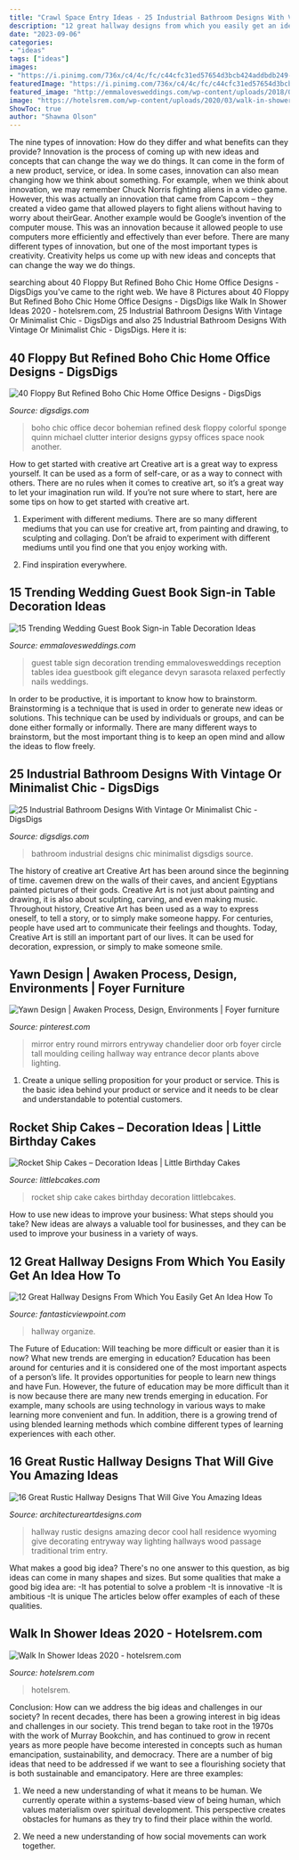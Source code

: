 ```yaml
---
title: "Crawl Space Entry Ideas - 25 Industrial Bathroom Designs With Vintage Or Minimalist Chic"
description: "12 great hallway designs from which you easily get an idea how to"
date: "2023-09-06"
categories:
- "ideas"
tags: ["ideas"]
images:
- "https://i.pinimg.com/736x/c4/4c/fc/c44cfc31ed57654d3bcb424addbdb249--large-round-mirror-round-mirrors.jpg"
featuredImage: "https://i.pinimg.com/736x/c4/4c/fc/c44cfc31ed57654d3bcb424addbdb249--large-round-mirror-round-mirrors.jpg"
featured_image: "http://emmalovesweddings.com/wp-content/uploads/2018/02/wedding-guest-book-table-ideas.jpg"
image: "https://hotelsrem.com/wp-content/uploads/2020/03/walk-in-shower-ideas-unique-look-at-these-30-attractive-walk-in-shower-designs-the-of-walk-in-shower-ideas.jpg"
ShowToc: true
author: "Shawna Olson"
---
```



The nine types of innovation: How do they differ and what benefits can they provide?
Innovation is the process of coming up with new ideas and concepts that can change the way we do things. It can come in the form of a new product, service, or idea. In some cases, innovation can also mean changing how we think about something. For example, when we think about innovation, we may remember Chuck Norris fighting aliens in a video game. However, this was actually an innovation that came from Capcom – they created a video game that allowed players to fight aliens without having to worry about theirGear. Another example would be Google’s invention of the computer mouse. This was an innovation because it allowed people to use computers more efficiently and effectively than ever before. There are many different types of innovation, but one of the most important types is creativity. Creativity helps us come up with new ideas and concepts that can change the way we do things.

	

		
searching about 40 Floppy But Refined Boho Chic Home Office Designs - DigsDigs you've came to the right web. We have 8 Pictures about 40 Floppy But Refined Boho Chic Home Office Designs - DigsDigs like Walk In Shower Ideas 2020 - hotelsrem.com, 25 Industrial Bathroom Designs With Vintage Or Minimalist Chic - DigsDigs and also 25 Industrial Bathroom Designs With Vintage Or Minimalist Chic - DigsDigs. Here it is:
		
    
## 40 Floppy But Refined Boho Chic Home Office Designs - DigsDigs

<img loading=lazy src="http://www.digsdigs.com/photos/floppy-but-refined-boho-chic-home-offices-24.jpg" onerror="this.onerror=null;this.src='https://tse3.mm.bing.net/th?id=OIP.3D59WQJPqq6uIwGdTgZofgAAAA&amp;pid=15.1';" alt="40 Floppy But Refined Boho Chic Home Office Designs - DigsDigs">

_Source: digsdigs.com_

>boho chic office decor bohemian refined desk floppy colorful sponge quinn michael clutter interior designs gypsy offices space nook another. 

	

How to get started with creative art
Creative art is a great way to express yourself. It can be used as a form of self-care, or as a way to connect with others. There are no rules when it comes to creative art, so it’s a great way to let your imagination run wild. If you’re not sure where to start, here are some tips on how to get started with creative art.
1. Experiment with different mediums. There are so many different mediums that you can use for creative art, from painting and drawing, to sculpting and collaging. Don’t be afraid to experiment with different mediums until you find one that you enjoy working with.

2. Find inspiration everywhere.

    
## 15 Trending Wedding Guest Book Sign-in Table Decoration Ideas

<img loading=lazy src="http://emmalovesweddings.com/wp-content/uploads/2018/02/wedding-guest-book-table-ideas.jpg" onerror="this.onerror=null;this.src='https://tse3.mm.bing.net/th?id=OIP.ZO_LE-6hElaSuxNqTTBIyAHaLH&amp;pid=15.1';" alt="15 Trending Wedding Guest Book Sign-in Table Decoration Ideas">

_Source: emmalovesweddings.com_

>guest table sign decoration trending emmalovesweddings reception tables idea guestbook gift elegance devyn sarasota relaxed perfectly nails weddings. 

	

In order to be productive, it is important to know how to brainstorm. Brainstorming is a technique that is used in order to generate new ideas or solutions. This technique can be used by individuals or groups, and can be done either formally or informally. There are many different ways to brainstorm, but the most important thing is to keep an open mind and allow the ideas to flow freely.

    
## 25 Industrial Bathroom Designs With Vintage Or Minimalist Chic - DigsDigs

<img loading=lazy src="http://www.digsdigs.com/photos/striking-industrial-bathroom-designs-26-554x738.jpg" onerror="this.onerror=null;this.src='https://tse2.mm.bing.net/th?id=OIP.kIodefdWlAWo8AckJ6cepQHaJ3&amp;pid=15.1';" alt="25 Industrial Bathroom Designs With Vintage Or Minimalist Chic - DigsDigs">

_Source: digsdigs.com_

>bathroom industrial designs chic minimalist digsdigs source. 

	

The history of creative art
Creative Art has been around since the beginning of time. cavemen drew on the walls of their caves, and ancient Egyptians painted pictures of their gods. Creative Art is not just about painting and drawing, it is also about sculpting, carving, and even making music.
Throughout history, Creative Art has been used as a way to express oneself, to tell a story, or to simply make someone happy. For centuries, people have used art to communicate their feelings and thoughts. Today, Creative Art is still an important part of our lives. It can be used for decoration, expression, or simply to make someone smile.

    
## Yawn Design | Awaken Process, Design, Environments | Foyer Furniture

<img loading=lazy src="https://i.pinimg.com/736x/c4/4c/fc/c44cfc31ed57654d3bcb424addbdb249--large-round-mirror-round-mirrors.jpg" onerror="this.onerror=null;this.src='https://tse3.mm.bing.net/th?id=OIP.aTq5Jxzqxr_o0E1WJcmiFAHaLM&amp;pid=15.1';" alt="Yawn Design | Awaken Process, Design, Environments | Foyer furniture">

_Source: pinterest.com_

>mirror entry round mirrors entryway chandelier door orb foyer circle tall moulding ceiling hallway way entrance decor plants above lighting. 

	

1. Create a unique selling proposition for your product or service. This is the basic idea behind your product or service and it needs to be clear and understandable to potential customers. 

    
## Rocket Ship Cakes – Decoration Ideas | Little Birthday Cakes

<img loading=lazy src="http://www.littlebcakes.com/wp-content/uploads/2014/05/Rocket-Ship-Cake.jpg" onerror="this.onerror=null;this.src='https://tse4.mm.bing.net/th?id=OIP.5DeKkayLhvivc5aiSxq68AHaLG&amp;pid=15.1';" alt="Rocket Ship Cakes – Decoration Ideas | Little Birthday Cakes">

_Source: littlebcakes.com_

>rocket ship cake cakes birthday decoration littlebcakes. 

	

How to use new ideas to improve your business: What steps should you take?
New ideas are always a valuable tool for businesses, and they can be used to improve your business in a variety of ways.

    
## 12 Great Hallway Designs From Which You Easily Get An Idea How To

<img loading=lazy src="http://www.fantasticviewpoint.com/wp-content/uploads/2016/02/Modern-Entrance-Hallway-Home-Design-Ideas-12-634x930.jpg" onerror="this.onerror=null;this.src='https://tse3.mm.bing.net/th?id=OIP.PJ-OMAASfSXPnXUcImhAigHaK3&amp;pid=15.1';" alt="12 Great Hallway Designs From Which You Easily Get An Idea How To">

_Source: fantasticviewpoint.com_

>hallway organize. 

	

The Future of Education: Will teaching be more difficult or easier than it is now? What new trends are emerging in education?
Education has been around for centuries and it is considered one of the most important aspects of a person’s life. It provides opportunities for people to learn new things and have Fun. However, the future of education may be more difficult than it is now because there are many new trends emerging in education. For example, many schools are using technology in various ways to make learning more convenient and fun. In addition, there is a growing trend of using blended learning methods which combine different types of learning experiences with each other.

    
## 16 Great Rustic Hallway Designs That Will Give You Amazing Ideas

<img loading=lazy src="https://www.architectureartdesigns.com/wp-content/uploads/2015/05/16-Great-Rustic-Hallway-Designs-That-Will-Give-You-Amazing-Ideas-12-630x945.jpg" onerror="this.onerror=null;this.src='https://tse1.mm.bing.net/th?id=OIP.akzpj3-md8_oFOzwcdWO0QHaLH&amp;pid=15.1';" alt="16 Great Rustic Hallway Designs That Will Give You Amazing Ideas">

_Source: architectureartdesigns.com_

>hallway rustic designs amazing decor cool hall residence wyoming give decorating entryway way lighting hallways wood passage traditional trim entry. 

	

What makes a good big idea?
There's no one answer to this question, as big ideas can come in many shapes and sizes. But some qualities that make a good big idea are: 
-It has potential to solve a problem
-It is innovative
-It is ambitious
-It is unique 
The articles below offer examples of each of these qualities.

    
## Walk In Shower Ideas 2020 - Hotelsrem.com

<img loading=lazy src="https://hotelsrem.com/wp-content/uploads/2020/03/walk-in-shower-ideas-unique-look-at-these-30-attractive-walk-in-shower-designs-the-of-walk-in-shower-ideas.jpg" onerror="this.onerror=null;this.src='https://tse4.mm.bing.net/th?id=OIP.6L38u32PnN9aCxeQkZXn6AHaLH&amp;pid=15.1';" alt="Walk In Shower Ideas 2020 - hotelsrem.com">

_Source: hotelsrem.com_

>hotelsrem. 

	

Conclusion: How can we address the big ideas and challenges in our society?
In recent decades, there has been a growing interest in big ideas and challenges in our society. This trend began to take root in the 1970s with the work of Murray Bookchin, and has continued to grow in recent years as more people have become interested in concepts such as human emancipation, sustainability, and democracy.
There are a number of big ideas that need to be addressed if we want to see a flourishing society that is both sustainable and emancipatory. Here are three examples:

1) We need a new understanding of what it means to be human. We currently operate within a systems-based view of being human, which values materialism over spiritual development. This perspective creates obstacles for humans as they try to find their place within the world.

2) We need a new understanding of how social movements can work together.

